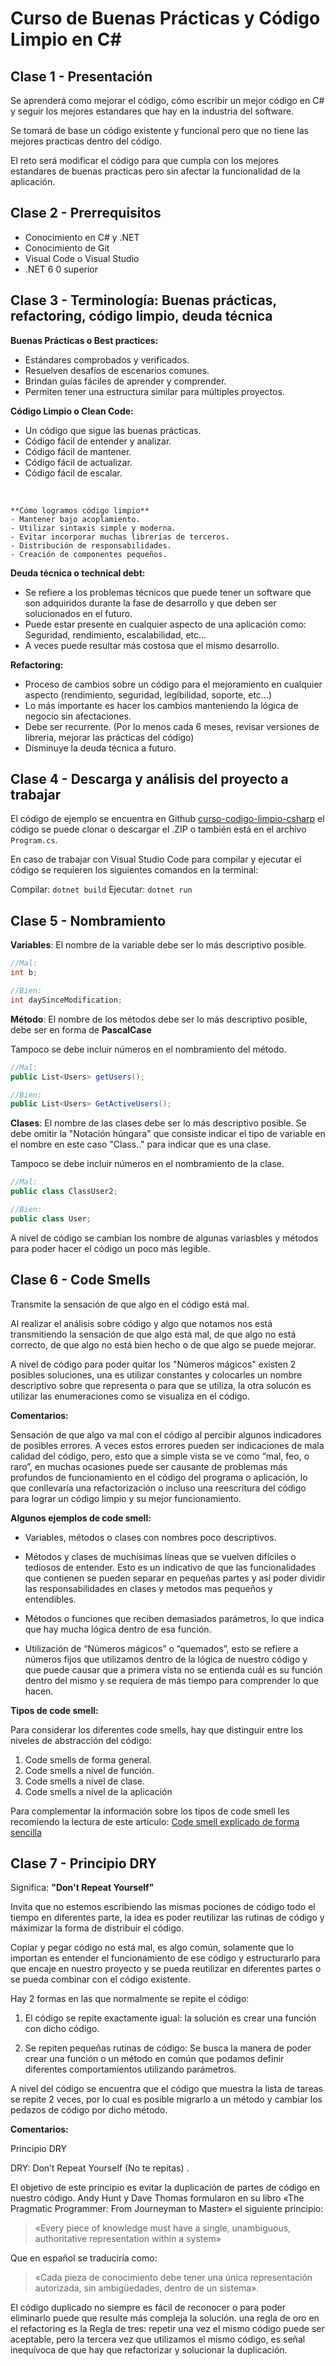 # Curso de Buenas Prácticas y Código Limpio en C\#

## Clase 1 - Presentación

Se aprenderá como mejorar el código, cómo escribir un mejor código en C# y seguir los mejores estandares que hay en la industria del software.

Se tomará de base un código existente y funcional pero que no tiene las mejores practicas dentro del código.

El reto será modificar el código para que cumpla con los mejores estandares de buenas practicas pero sin afectar la funcionalidad de la aplicación.

## Clase 2 - Prerrequisitos

- Conocimiento en C# y .NET
- Conocimiento de Git
- Visual Code o Visual Studio
- .NET 6 0 superior

## Clase 3 - Terminología: Buenas prácticas, refactoring, código limpio, deuda técnica

**Buenas Prácticas o Best practices:**

- Estándares comprobados y verificados.
- Resuelven desafíos de escenarios comunes.
- Brindan guías fáciles de aprender y comprender.
- Permiten tener una estructura similar para múltiples proyectos.

**Código Limpio o Clean Code:**

- Un código que sigue las buenas prácticas.
- Código fácil de entender y analizar.
- Código fácil de mantener.
- Código fácil de actualizar.
- Código fácil de escalar.
<br>

    **Cómo logramos código limpio**
    - Mantener bajo acoplamiento.
    - Utilizar sintaxis simple y moderna.
    - Evitar incorporar muchas librerías de terceros.
    - Distribución de responsabilidades.
    - Creación de componentes pequeños.

**Deuda técnica o technical debt:**

- Se refiere a los problemas técnicos que puede tener un software que son adquiridos durante la fase de desarrollo y que deben ser solucionados en el futuro.
- Puede estar presente en cualquier aspecto de una aplicación como: Seguridad, rendimiento, escalabilidad, etc...
- A veces puede resultar más costosa que el mismo desarrollo.

**Refactoring:**

- Proceso de cambios sobre un código para el mejoramiento en cualquier aspecto (rendimiento, seguridad, legibilidad, soporte, etc...)
- Lo más importante es hacer los cambios manteniendo la lógica de negocio sin afectaciones.
- Debe ser recurrente. (Por lo menos cada 6 meses, revisar versiones de libreria, mejorar las prácticas del código)
- Disminuye la deuda técnica a futuro.

## Clase 4 - Descarga y análisis del proyecto a trabajar

El código de ejemplo se encuentra en Github [curso-codigo-limpio-csharp](https://github.com/platzi/curso-codigo-limpio-csharp/tree/master) el código se puede clonar o descargar el .ZIP o también está en el archivo `Program.cs`.

En caso de trabajar con Visual Studio Code para compilar y ejecutar el código se requieren los siguientes comandos en la terminal:

Compilar: `dotnet build`
Ejecutar: `dotnet run`

## Clase 5 - Nombramiento

**Variables**: El nombre de la variable debe ser lo más descriptivo posible.

```C#
//Mal:
int b;

//Bien:
int daySinceModification;
```

**Método**: El nombre de los métodos debe ser lo más descriptivo posible, debe ser en forma de **PascalCase**

Tampoco se debe incluir números en el nombramiento del método.

```C#
//Mal:
public List<Users> getUsers();

//Bien:
public List<Users> GetActiveUsers();
```

**Clases**: El nombre de las clases debe ser lo más descriptivo posible. Se debe omitir la "Notación húngara" que consiste indicar el tipo de variable en el nombre en este caso "Class.." para indicar que es una clase.

Tampoco se debe incluir números en el nombramiento de la clase.

```C#
//Mal:
public class ClassUser2;

//Bien:
public class User;
```

A nivel de código se cambian los nombre de algunas variasbles y métodos para poder hacer el código un poco más legible.

## Clase 6 - Code Smells

Transmite la sensación de que algo en el código está mal.

Al realizar el análisis sobre código y algo que notamos nos está transmitiendo la sensación de que algo está mal, de que algo no está correcto, de que algo no está bien hecho o de que algo se puede mejorar.

A nivel de código para poder quitar los "Números mágicos" existen 2 posibles soluciones, una es utilizar constantes y colocarles un nombre descriptivo sobre que representa o para que se utiliza, la otra solucón es utilizar las enumeraciones como se visualiza en el código.

**Comentarios:**

Sensación de que algo va mal con el código al percibir algunos indicadores de posibles errores. A veces estos errores pueden ser indicaciones de mala calidad del código, pero, esto que a simple vista se ve como “mal, feo, o raro”, en muchas ocasiones puede ser causante de problemas más profundos de funcionamiento en el código del programa o aplicación, lo que conllevaría una refactorización o incluso una reescritura del código para lograr un código limpio y su mejor funcionamiento.

**Algunos ejemplos de code smell:**

- Variables, métodos o clases con nombres poco descriptivos.

- Métodos y clases de muchísimas líneas que se vuelven difíciles o tediosos de entender. Esto es un indicativo de que las funcionalidades que contienen se pueden separar en pequeñas partes y así poder dividir las responsabilidades en clases y metodos mas pequeños y entendibles.

- Métodos o funciones que reciben demasiados parámetros, lo que indica que hay mucha lógica dentro de esa función.

- Utilización de “Números mágicos” o “quemados”, esto se refiere a números fijos que utilizamos dentro de la lógica de nuestro código y que puede causar que a primera vista no se entienda cuál es su función dentro del mismo y se requiera de más tiempo para comprender lo que hacen.

**Tipos de code smell:**

Para considerar los diferentes code smells, hay que distinguir entre los niveles de abstracción del código:

1. Code smells de forma general.
2. Code smells a nivel de función.
3. Code smells a nivel de clase.
4. Code smells a nivel de la aplicación

Para complementar la información sobre los tipos de code smell les recomiendo la lectura de este artículo: [Code smell explicado de forma sencilla](https://www.ionos.es/digitalguide/paginas-web/desarrollo-web/code-smell)

## Clase 7 - Principio DRY

Significa: **"Don't Repeat Yourself"**

Invita que no estemos escribiendo las mismas pociones de código todo el tiempo en diferentes parte, la idea es poder reutilizar las rutinas de código y máximizar la forma de distribuir el código.

Copiar y pegar código no está mal, es algo común, solamente que lo importan es entender el funcionamiento de ese código y estructurarlo para que encaje en nuestro proyecto y se pueda reutilizar en diferentes partes o se pueda combinar con el código existente.

Hay 2 formas en las que normalmente se repite el código:

1. El código se repite exactamente igual: la solución es crear una función con dicho código.

2. Se repiten pequeñas rutinas de código: Se busca la manera de poder crear una función o un método en común que podamos definir diferentes comportamientos utilizando parámetros.

A nivel del código se encuentra que el código que muestra la lista de tareas se repite 2 veces, por lo cual es posible migrarlo a un método y cambiar los pedazos de código por dicho método.

**Comentarios:**

Principio DRY

DRY: Don’t Repeat Yourself (No te repitas) .

El objetivo de este principio es evitar la duplicación de partes de código en nuestro código. Andy Hunt y Dave Thomas formularon en su libro «The Pragmatic Programmer: From Journeyman to Master» el siguiente principio:

> «Every piece of knowledge must have a single, unambiguous, authoritative representation within a system»

Que en español se traduciría como:

> «Cada pieza de conocimiento debe tener una única representación autorizada, sin ambigüedades, dentro de un sistema».

El código duplicado no siempre es fácil de reconocer o para poder eliminarlo puede que resulte más compleja la solución. una regla de oro en el refactoring es la Regla de tres: repetir una vez el mismo código puede ser aceptable, pero la tercera vez que utilizamos el mismo código, es señal inequívoca de que hay que refactorizar y solucionar la duplicación.
